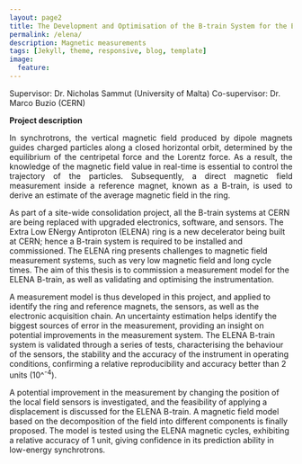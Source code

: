 ```yaml
---
layout: page2
title: The Development and Optimisation of the B-train System for the ELENA ring
permalink: /elena/
description: Magnetic measurements
tags: [Jekyll, theme, responsive, blog, template]
image:
  feature:
---
```

Supervisor: Dr. Nicholas Sammut (University of Malta)
Co-supervisor: Dr. Marco Buzio (CERN)


**Project description** <br>
<p align="justify"> In synchrotrons, the vertical magnetic field produced by dipole magnets guides charged particles along a closed horizontal orbit, determined by the equilibrium of the centripetal force and the Lorentz force. As a result, the knowledge of the magnetic field value in real-time is essential to control the trajectory of the particles. Subsequently, a direct magnetic field measurement inside a reference magnet, known as a B-train, is used to derive an estimate of the average magnetic field in the ring.


 As part of a site-wide consolidation project, all the B-train systems at CERN are being replaced with upgraded electronics, software, and sensors. The Extra Low ENergy Antiproton (ELENA) ring is a new decelerator being built at CERN; hence a B-train system is required to be installed and commissioned. The ELENA ring presents challenges to magnetic field measurement systems, such as very low magnetic field and long cycle times. The aim of this thesis is to commission a measurement model for the ELENA B-train, as well as validating and optimising the instrumentation.

A measurement model is thus developed in this project, and applied to identify  the ring and reference magnets, the sensors, as well as the electronic acquisition chain. An uncertainty estimation helps identify the biggest sources of error in the measurement, providing an insight on potential improvements in the measurement system. The ELENA B-train system is validated through a series of tests, characterising the behaviour of the sensors, the stability and the accuracy of the instrument in operating conditions, confirming a relative reproducibility and accuracy better than 2 units (10^<sup>-4</sup>).

A potential improvement in the measurement by changing the position of the local field sensors is investigated, and the feasibility of applying a displacement is discussed for the ELENA B-train. A magnetic field model based on the decomposition of the field into different components is finally proposed. The model is tested using the ELENA magnetic cycles, exhibiting a relative accuracy of 1 unit, giving confidence in its prediction ability in low-energy synchrotrons.</p>
